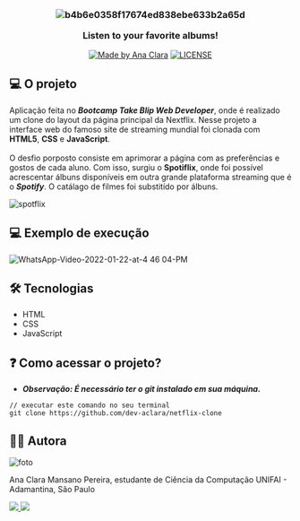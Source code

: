 <h3 align="center">
 <br>
 
 ![b4b6e0358f17674ed838ebe633b2a65d](https://user-images.githubusercontent.com/57874018/150651350-6ef57e35-216f-45df-9c8f-f04ee126c15b.png)
  <p align="center"> Listen to your favorite albums! </p>
</h3>

<p align="center">
 <a href="https://www.linkedin.com/in/ana-clara-mansano-5051011ab/"><img alt="Made by Ana Clara" src="https://img.shields.io/badge/made%20by-Ana Clara Mansano-%23fc8406"></a>
 <a href="LICENSE"><img alt="LICENSE" src="https://img.shields.io/badge/license-MIT-%23fc8406"></a>
</p>


 
## 💻 O projeto

Aplicação feita no  ***Bootcamp Take Blip Web Developer***, onde é realizado um clone do layout da página principal da Nextflix. Nesse projeto a interface web do famoso site de streaming mundial foi clonada com **HTML5**, **CSS** e **JavaScript**.
<br>
<br>
O desfio porposto consiste em aprimorar a página com as preferências e gostos de cada aluno. Com isso, surgiu o **Spotiflix**, onde foi possível acrescentar álbuns disponíveis em outra grande plataforma streaming que é o ***Spotify***. O catálago de filmes foi substitído por álbuns.

![spotflix](https://user-images.githubusercontent.com/57874018/150653047-01b7cbd3-b971-4c72-ae2a-434526814645.png)


## 💻 Exemplo de execução
![WhatsApp-Video-2022-01-22-at-4 46 04-PM](https://user-images.githubusercontent.com/57874018/150653392-25ebe882-8819-4ecf-b850-e3fc9f33ea82.gif)

## 🛠️ Tecnologias 

- HTML
- CSS
- JavaScript

## ❓ Como acessar o projeto?
- ***Observação: É necessário ter o git instalado em sua máquina.***
```
// executar este comando no seu terminal
git clone https://github.com/dev-aclara/netflix-clone
```

## 👩‍💻 Autora

![foto](https://user-images.githubusercontent.com/57874018/149634003-6d5be3b7-bbbd-47aa-8bf0-06157bd42dca.png)

Ana Clara Mansano Pereira, estudante de Ciência da Computação UNIFAI - Adamantina, São Paulo

<a href="https://www.linkedin.com/in/ana-clara-mansano-5051011ab/"><img src="https://img.shields.io/badge/LinkedIn-0077B5?style=for-the-badge&logo=linkedin&logoColor=white">
</a>
<a href="https://github.com/dev-aclara"><img src="https://img.shields.io/badge/GitHub-100000?style=for-the-badge&logo=github&logoColor=white">
</a>
